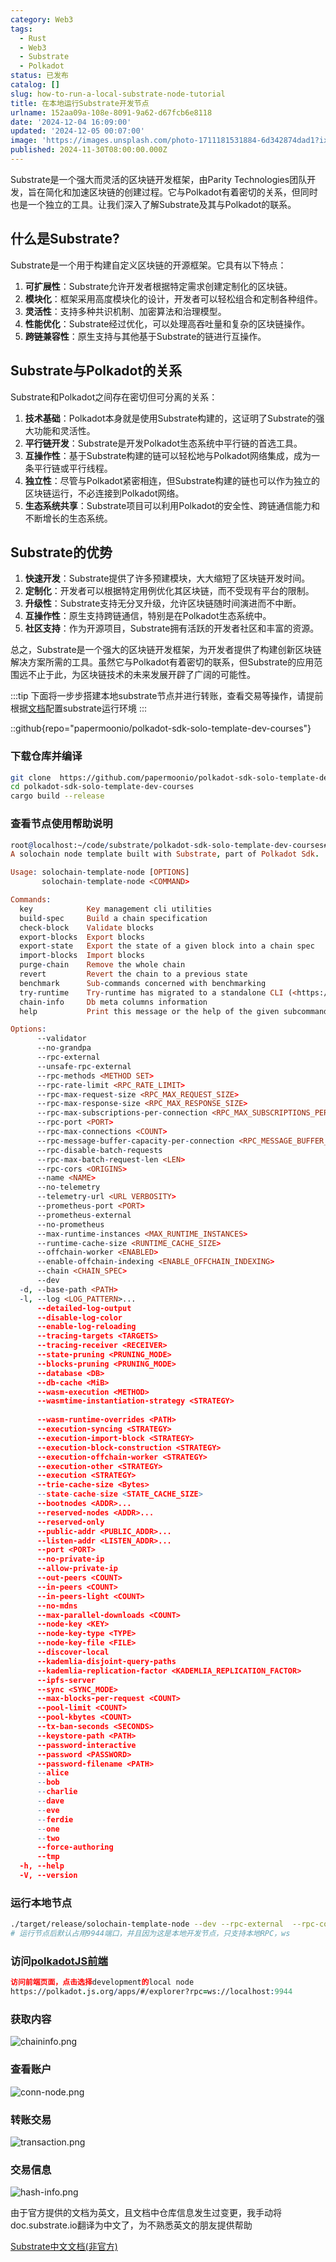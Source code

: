 ```yaml
---
category: Web3
tags:
  - Rust
  - Web3
  - Substrate
  - Polkadot
status: 已发布
catalog: []
slug: how-to-run-a-local-substrate-node-tutorial
title: 在本地运行Substrate开发节点
urlname: 152aa09a-108e-8091-9a62-d67fcb6e8118
date: '2024-12-04 16:09:00'
updated: '2024-12-05 00:07:00'
image: 'https://images.unsplash.com/photo-1711181531884-6d342874dad1?ixlib=rb-4.0.3&q=85&fm=jpg&crop=entropy&cs=srgb'
published: 2024-11-30T08:00:00.000Z
---
```


Substrate是一个强大而灵活的区块链开发框架，由Parity Technologies团队开发，旨在简化和加速区块链的创建过程。它与Polkadot有着密切的关系，但同时也是一个独立的工具。让我们深入了解Substrate及其与Polkadot的联系。


## 什么是Substrate?


Substrate是一个用于构建自定义区块链的开源框架。它具有以下特点：

1. **可扩展性**：Substrate允许开发者根据特定需求创建定制化的区块链。
2. **模块化**：框架采用高度模块化的设计，开发者可以轻松组合和定制各种组件。
3. **灵活性**：支持多种共识机制、加密算法和治理模型。
4. **性能优化**：Substrate经过优化，可以处理高吞吐量和复杂的区块链操作。
5. **跨链兼容性**：原生支持与其他基于Substrate的链进行互操作。

## Substrate与Polkadot的关系


Substrate和Polkadot之间存在密切但可分离的关系：

1. **技术基础**：Polkadot本身就是使用Substrate构建的，这证明了Substrate的强大功能和灵活性。
2. **平行链开发**：Substrate是开发Polkadot生态系统中平行链的首选工具。
3. **互操作性**：基于Substrate构建的链可以轻松地与Polkadot网络集成，成为一条平行链或平行线程。
4. **独立性**：尽管与Polkadot紧密相连，但Substrate构建的链也可以作为独立的区块链运行，不必连接到Polkadot网络。
5. **生态系统共享**：Substrate项目可以利用Polkadot的安全性、跨链通信能力和不断增长的生态系统。

## Substrate的优势

1. **快速开发**：Substrate提供了许多预建模块，大大缩短了区块链开发时间。
2. **定制化**：开发者可以根据特定用例优化其区块链，而不受现有平台的限制。
3. **升级性**：Substrate支持无分叉升级，允许区块链随时间演进而不中断。
4. **互操作性**：原生支持跨链通信，特别是在Polkadot生态系统中。
5. **社区支持**：作为开源项目，Substrate拥有活跃的开发者社区和丰富的资源。

总之，Substrate是一个强大的区块链开发框架，为开发者提供了构建创新区块链解决方案所需的工具。虽然它与Polkadot有着密切的联系，但Substrate的应用范围远不止于此，为区块链技术的未来发展开辟了广阔的可能性。


:::tip
下面将一步步搭建本地substrate节点并进行转账，查看交易等操作，请提前根据[文档](https://substrate-docs.pages.dev/en/install/macos/?mode=light)配置substrate运行环境
:::


::github{repo="papermoonio/polkadot-sdk-solo-template-dev-courses"}


### 下载仓库并编译


```bash
git clone  https://github.com/papermoonio/polkadot-sdk-solo-template-dev-courses 
cd polkadot-sdk-solo-template-dev-courses
cargo build --release
```


### 查看节点使用帮助说明


```prolog
root@localhost:~/code/substrate/polkadot-sdk-solo-template-dev-courses# ./target/release/solochain-template-node -h
A solochain node template built with Substrate, part of Polkadot Sdk.

Usage: solochain-template-node [OPTIONS]
       solochain-template-node <COMMAND>

Commands:
  key            Key management cli utilities
  build-spec     Build a chain specification
  check-block    Validate blocks
  export-blocks  Export blocks
  export-state   Export the state of a given block into a chain spec
  import-blocks  Import blocks
  purge-chain    Remove the whole chain
  revert         Revert the chain to a previous state
  benchmark      Sub-commands concerned with benchmarking
  try-runtime    Try-runtime has migrated to a standalone CLI (<https://github.com/paritytech/try-runtime-cli>). The subcommand exists as a stub and deprecation notice. It will be removed entirely some time after January 2024
  chain-info     Db meta columns information
  help           Print this message or the help of the given subcommand(s)

Options:
      --validator                                                                                Enable validator mode
      --no-grandpa                                                                               Disable GRANDPA
      --rpc-external                                                                             Listen to all RPC interfaces (default: local)
      --unsafe-rpc-external                                                                      Listen to all RPC interfaces
      --rpc-methods <METHOD SET>                                                                 RPC methods to expose. [default: auto] [possible values: auto, safe, unsafe]
      --rpc-rate-limit <RPC_RATE_LIMIT>                                                          RPC rate limiting (calls/minute) for each connection
      --rpc-max-request-size <RPC_MAX_REQUEST_SIZE>                                              Set the maximum RPC request payload size for both HTTP and WS in megabytes [default: 15]
      --rpc-max-response-size <RPC_MAX_RESPONSE_SIZE>                                            Set the maximum RPC response payload size for both HTTP and WS in megabytes [default: 15]
      --rpc-max-subscriptions-per-connection <RPC_MAX_SUBSCRIPTIONS_PER_CONNECTION>              Set the maximum concurrent subscriptions per connection [default: 1024]
      --rpc-port <PORT>                                                                          Specify JSON-RPC server TCP port
      --rpc-max-connections <COUNT>                                                              Maximum number of RPC server connections [default: 100]
      --rpc-message-buffer-capacity-per-connection <RPC_MESSAGE_BUFFER_CAPACITY_PER_CONNECTION>  The number of messages the RPC server is allowed to keep in memory [default: 64]
      --rpc-disable-batch-requests                                                               Disable RPC batch requests
      --rpc-max-batch-request-len <LEN>                                                          Limit the max length per RPC batch request
      --rpc-cors <ORIGINS>                                                                       Specify browser *origins* allowed to access the HTTP & WS RPC servers
      --name <NAME>                                                                              The human-readable name for this node
      --no-telemetry                                                                             Disable connecting to the Substrate telemetry server
      --telemetry-url <URL VERBOSITY>                                                            The URL of the telemetry server to connect to
      --prometheus-port <PORT>                                                                   Specify Prometheus exporter TCP Port
      --prometheus-external                                                                      Expose Prometheus exporter on all interfaces
      --no-prometheus                                                                            Do not expose a Prometheus exporter endpoint
      --max-runtime-instances <MAX_RUNTIME_INSTANCES>                                            The size of the instances cache for each runtime [max: 32] [default: 8]
      --runtime-cache-size <RUNTIME_CACHE_SIZE>                                                  Maximum number of different runtimes that can be cached [default: 2]
      --offchain-worker <ENABLED>                                                                Execute offchain workers on every block [default: when-authority] [possible values: always, never, when-authority]
      --enable-offchain-indexing <ENABLE_OFFCHAIN_INDEXING>                                      Enable offchain indexing API [default: false] [possible values: true, false]
      --chain <CHAIN_SPEC>                                                                       Specify the chain specification
      --dev                                                                                      Specify the development chain
  -d, --base-path <PATH>                                                                         Specify custom base path
  -l, --log <LOG_PATTERN>...                                                                     Sets a custom logging filter (syntax: `<target>=<level>`)
      --detailed-log-output                                                                      Enable detailed log output
      --disable-log-color                                                                        Disable log color output
      --enable-log-reloading                                                                     Enable feature to dynamically update and reload the log filter
      --tracing-targets <TARGETS>                                                                Sets a custom profiling filter
      --tracing-receiver <RECEIVER>                                                              Receiver to process tracing messages [default: log] [possible values: log]
      --state-pruning <PRUNING_MODE>                                                             Specify the state pruning mode
      --blocks-pruning <PRUNING_MODE>                                                            Specify the blocks pruning mode [default: archive-canonical]
      --database <DB>                                                                            Select database backend to use [possible values: rocksdb, paritydb, auto, paritydb-experimental]
      --db-cache <MiB>                                                                           Limit the memory the database cache can use
      --wasm-execution <METHOD>                                                                  Method for executing Wasm runtime code [default: compiled] [possible values: interpreted-i-know-what-i-do, compiled]
      --wasmtime-instantiation-strategy <STRATEGY>                                               The WASM instantiation method to use [default: pooling-copy-on-write] [possible values: pooling-copy-on-write, recreate-instance-copy-on-write, pooling,
                                                                                                 recreate-instance]
      --wasm-runtime-overrides <PATH>                                                            Specify the path where local WASM runtimes are stored
      --execution-syncing <STRATEGY>                                                             Runtime execution strategy for importing blocks during initial sync [possible values: native, wasm, both, native-else-wasm]
      --execution-import-block <STRATEGY>                                                        Runtime execution strategy for general block import (including locally authored blocks) [possible values: native, wasm, both, native-else-wasm]
      --execution-block-construction <STRATEGY>                                                  Runtime execution strategy for constructing blocks [possible values: native, wasm, both, native-else-wasm]
      --execution-offchain-worker <STRATEGY>                                                     Runtime execution strategy for offchain workers [possible values: native, wasm, both, native-else-wasm]
      --execution-other <STRATEGY>                                                               Runtime execution strategy when not syncing, importing or constructing blocks [possible values: native, wasm, both, native-else-wasm]
      --execution <STRATEGY>                                                                     The execution strategy that should be used by all execution contexts [possible values: native, wasm, both, native-else-wasm]
      --trie-cache-size <Bytes>                                                                  Specify the state cache size [default: 67108864]
      --state-cache-size <STATE_CACHE_SIZE>                                                      DEPRECATED: switch to `--trie-cache-size`
      --bootnodes <ADDR>...                                                                      Specify a list of bootnodes
      --reserved-nodes <ADDR>...                                                                 Specify a list of reserved node addresses
      --reserved-only                                                                            Whether to only synchronize the chain with reserved nodes
      --public-addr <PUBLIC_ADDR>...                                                             Public address that other nodes will use to connect to this node
      --listen-addr <LISTEN_ADDR>...                                                             Listen on this multiaddress
      --port <PORT>                                                                              Specify p2p protocol TCP port
      --no-private-ip                                                                            Always forbid connecting to private IPv4/IPv6 addresses
      --allow-private-ip                                                                         Always accept connecting to private IPv4/IPv6 addresses
      --out-peers <COUNT>                                                                        Number of outgoing connections we're trying to maintain [default: 8]
      --in-peers <COUNT>                                                                         Maximum number of inbound full nodes peers [default: 32]
      --in-peers-light <COUNT>                                                                   Maximum number of inbound light nodes peers [default: 100]
      --no-mdns                                                                                  Disable mDNS discovery (default: true)
      --max-parallel-downloads <COUNT>                                                           Maximum number of peers from which to ask for the same blocks in parallel [default: 5]
      --node-key <KEY>                                                                           Secret key to use for p2p networking
      --node-key-type <TYPE>                                                                     Crypto primitive to use for p2p networking [default: ed25519] [possible values: ed25519]
      --node-key-file <FILE>                                                                     File from which to read the node's secret key to use for p2p networking
      --discover-local                                                                           Enable peer discovery on local networks
      --kademlia-disjoint-query-paths                                                            Require iterative Kademlia DHT queries to use disjoint paths
      --kademlia-replication-factor <KADEMLIA_REPLICATION_FACTOR>                                Kademlia replication factor [default: 20]
      --ipfs-server                                                                              Join the IPFS network and serve transactions over bitswap protocol
      --sync <SYNC_MODE>                                                                         Blockchain syncing mode. [default: full] [possible values: full, fast, fast-unsafe, warp]
      --max-blocks-per-request <COUNT>                                                           Maximum number of blocks per request [default: 64]
      --pool-limit <COUNT>                                                                       Maximum number of transactions in the transaction pool [default: 8192]
      --pool-kbytes <COUNT>                                                                      Maximum number of kilobytes of all transactions stored in the pool [default: 20480]
      --tx-ban-seconds <SECONDS>                                                                 How long a transaction is banned for
      --keystore-path <PATH>                                                                     Specify custom keystore path
      --password-interactive                                                                     Use interactive shell for entering the password used by the keystore
      --password <PASSWORD>                                                                      Password used by the keystore
      --password-filename <PATH>                                                                 File that contains the password used by the keystore
      --alice                                                                                    Shortcut for `--name Alice --validator`
      --bob                                                                                      Shortcut for `--name Bob --validator`
      --charlie                                                                                  Shortcut for `--name Charlie --validator`
      --dave                                                                                     Shortcut for `--name Dave --validator`
      --eve                                                                                      Shortcut for `--name Eve --validator`
      --ferdie                                                                                   Shortcut for `--name Ferdie --validator`
      --one                                                                                      Shortcut for `--name One --validator`
      --two                                                                                      Shortcut for `--name Two --validator`
      --force-authoring                                                                          Enable authoring even when offline
      --tmp                                                                                      Run a temporary node
  -h, --help                                                                                     Print help (see more with '--help')
  -V, --version                                                                                  Print version
```


### 运行本地节点


```bash
./target/release/solochain-template-node --dev --rpc-external  --rpc-cors all
# 运行节点后默认占用9944端口，并且因为这是本地开发节点，只支持本地RPC，ws
```


### 访问[polkadotJS前端](https://polkadot.js.org/apps/#/explorer?rpc=ws://localhost:9944)


```prolog
访问前端页面，点击选择development的local node
https://polkadot.js.org/apps/#/explorer?rpc=ws://localhost:9944
```


### 获取内容


![chaininfo.png](https://prod-files-secure.s3.us-west-2.amazonaws.com/5d24fe63-e567-4804-86f9-9fdc62e13082/89be5adf-5619-4306-be75-45b425e3c446/chaininfo.png?X-Amz-Algorithm=AWS4-HMAC-SHA256&X-Amz-Content-Sha256=UNSIGNED-PAYLOAD&X-Amz-Credential=ASIAZI2LB4662TKBRBAL%2F20250418%2Fus-west-2%2Fs3%2Faws4_request&X-Amz-Date=20250418T053834Z&X-Amz-Expires=3600&X-Amz-Security-Token=IQoJb3JpZ2luX2VjEOb%2F%2F%2F%2F%2F%2F%2F%2F%2F%2FwEaCXVzLXdlc3QtMiJHMEUCIGJ2jC5ygIZ9u7Yyf2UUD7PFXxKefiFXja4YMohFJ%2FeXAiEA%2FWEaDxSACXITdWWDgr8ZNveVmOkdhIp1gU9K6H%2Fzpx8q%2FwMIbhAAGgw2Mzc0MjMxODM4MDUiDENMnoidOG6BybavNSrcA7Zm57pVhpnV0Kxud5ATc0b1ozSjV2%2Fu1gjpVWcMq0aV1to1LU0XxKXacd7hIrHRXstNkvxTL14ribYR3e1kc2v8YH%2BzeEnkb72VQp0Eu1UGdc%2FJb3Xcg1tZ77vsF2uCkbqlPtuXavvjaWqmvR7NR%2Fmj4HhB7l41cIaPMaHW1RrkB8QEkM%2FotvSVFRrIG2bH3qyhlxnglA%2FxPFbhRuv1AxgSYU5ZSE9tDbxGG5kruzSpZ3mpDNbeQQs3Bw4taA%2FATaOPknHE2nfSbMaxbz8JMuwshMLfwLloAh%2BXFhLHkYrGNyt3phGoNArHPLhRYByBJ8ldhlbLY2OezZisYiKOSjnvZfjj6WfVLEBJMpbTrrdlbGVzh4f2wQOVSOJrg7M04xWwm5P05W%2FsmbYENCB3GthkFjNyoUhlyWNAHift%2BPAHoRI6fqXS3jg2y01gPyZjP7r%2FwFYuQfxvfGrALQffNt%2BW6Ocr7ajoHuygow8l4Cy%2Bxo9d5KRtXLnfFfxRHPQYZnTpKM%2BEcwJZbC8pBfbR0iyl1jWsb8ZB1iwBe1q08LDQNUuH5UaOYBhSKPGBDPnk1oqv5fQ7J1A%2FCmswfH6OK4PEYRPSh%2Bh1cg1IljsjVpIlblKzX8qs2LT9icpfMJjBh8AGOqUBxlQYlpjz0X4B0snyxEkWOrH0JZZpucvtSpTIAUZGjog8eL3G%2Fmdu24mqeyECY3CZ%2BwIO6DvPPREtdTy4s3MQHxPeYSwIsHP8RVfL8HtJ9pRL7Fj5qqf0P4c2IJ%2BtfwfTOPWi2O7CT4yIAAcI9VYLUXXS1kSBZ0G%2B3IlGnEAfEgXQ5uhUMkkPzcha1ykuNuvM8x0y5JwR3N9VJC4fXYQVOH9lcLiH&X-Amz-Signature=246f3596a7e4725f13eb6072feb0f004b1ae673babad8323c77dc5cbbc7c9464&X-Amz-SignedHeaders=host&x-id=GetObject)


### 查看账户


![conn-node.png](https://prod-files-secure.s3.us-west-2.amazonaws.com/5d24fe63-e567-4804-86f9-9fdc62e13082/05964f92-c6d8-42d1-b4a1-b3a852295683/conn-node.png?X-Amz-Algorithm=AWS4-HMAC-SHA256&X-Amz-Content-Sha256=UNSIGNED-PAYLOAD&X-Amz-Credential=ASIAZI2LB4662TKBRBAL%2F20250418%2Fus-west-2%2Fs3%2Faws4_request&X-Amz-Date=20250418T053834Z&X-Amz-Expires=3600&X-Amz-Security-Token=IQoJb3JpZ2luX2VjEOb%2F%2F%2F%2F%2F%2F%2F%2F%2F%2FwEaCXVzLXdlc3QtMiJHMEUCIGJ2jC5ygIZ9u7Yyf2UUD7PFXxKefiFXja4YMohFJ%2FeXAiEA%2FWEaDxSACXITdWWDgr8ZNveVmOkdhIp1gU9K6H%2Fzpx8q%2FwMIbhAAGgw2Mzc0MjMxODM4MDUiDENMnoidOG6BybavNSrcA7Zm57pVhpnV0Kxud5ATc0b1ozSjV2%2Fu1gjpVWcMq0aV1to1LU0XxKXacd7hIrHRXstNkvxTL14ribYR3e1kc2v8YH%2BzeEnkb72VQp0Eu1UGdc%2FJb3Xcg1tZ77vsF2uCkbqlPtuXavvjaWqmvR7NR%2Fmj4HhB7l41cIaPMaHW1RrkB8QEkM%2FotvSVFRrIG2bH3qyhlxnglA%2FxPFbhRuv1AxgSYU5ZSE9tDbxGG5kruzSpZ3mpDNbeQQs3Bw4taA%2FATaOPknHE2nfSbMaxbz8JMuwshMLfwLloAh%2BXFhLHkYrGNyt3phGoNArHPLhRYByBJ8ldhlbLY2OezZisYiKOSjnvZfjj6WfVLEBJMpbTrrdlbGVzh4f2wQOVSOJrg7M04xWwm5P05W%2FsmbYENCB3GthkFjNyoUhlyWNAHift%2BPAHoRI6fqXS3jg2y01gPyZjP7r%2FwFYuQfxvfGrALQffNt%2BW6Ocr7ajoHuygow8l4Cy%2Bxo9d5KRtXLnfFfxRHPQYZnTpKM%2BEcwJZbC8pBfbR0iyl1jWsb8ZB1iwBe1q08LDQNUuH5UaOYBhSKPGBDPnk1oqv5fQ7J1A%2FCmswfH6OK4PEYRPSh%2Bh1cg1IljsjVpIlblKzX8qs2LT9icpfMJjBh8AGOqUBxlQYlpjz0X4B0snyxEkWOrH0JZZpucvtSpTIAUZGjog8eL3G%2Fmdu24mqeyECY3CZ%2BwIO6DvPPREtdTy4s3MQHxPeYSwIsHP8RVfL8HtJ9pRL7Fj5qqf0P4c2IJ%2BtfwfTOPWi2O7CT4yIAAcI9VYLUXXS1kSBZ0G%2B3IlGnEAfEgXQ5uhUMkkPzcha1ykuNuvM8x0y5JwR3N9VJC4fXYQVOH9lcLiH&X-Amz-Signature=7f71052ba6bc4b292a6a94f0d37e34636ac04e783b042c2317ba3ea4eacb1d8f&X-Amz-SignedHeaders=host&x-id=GetObject)


### 转账交易


![transaction.png](https://prod-files-secure.s3.us-west-2.amazonaws.com/5d24fe63-e567-4804-86f9-9fdc62e13082/65593d3b-9b56-4fbe-a383-1447c903127f/transaction.png?X-Amz-Algorithm=AWS4-HMAC-SHA256&X-Amz-Content-Sha256=UNSIGNED-PAYLOAD&X-Amz-Credential=ASIAZI2LB4662TKBRBAL%2F20250418%2Fus-west-2%2Fs3%2Faws4_request&X-Amz-Date=20250418T053834Z&X-Amz-Expires=3600&X-Amz-Security-Token=IQoJb3JpZ2luX2VjEOb%2F%2F%2F%2F%2F%2F%2F%2F%2F%2FwEaCXVzLXdlc3QtMiJHMEUCIGJ2jC5ygIZ9u7Yyf2UUD7PFXxKefiFXja4YMohFJ%2FeXAiEA%2FWEaDxSACXITdWWDgr8ZNveVmOkdhIp1gU9K6H%2Fzpx8q%2FwMIbhAAGgw2Mzc0MjMxODM4MDUiDENMnoidOG6BybavNSrcA7Zm57pVhpnV0Kxud5ATc0b1ozSjV2%2Fu1gjpVWcMq0aV1to1LU0XxKXacd7hIrHRXstNkvxTL14ribYR3e1kc2v8YH%2BzeEnkb72VQp0Eu1UGdc%2FJb3Xcg1tZ77vsF2uCkbqlPtuXavvjaWqmvR7NR%2Fmj4HhB7l41cIaPMaHW1RrkB8QEkM%2FotvSVFRrIG2bH3qyhlxnglA%2FxPFbhRuv1AxgSYU5ZSE9tDbxGG5kruzSpZ3mpDNbeQQs3Bw4taA%2FATaOPknHE2nfSbMaxbz8JMuwshMLfwLloAh%2BXFhLHkYrGNyt3phGoNArHPLhRYByBJ8ldhlbLY2OezZisYiKOSjnvZfjj6WfVLEBJMpbTrrdlbGVzh4f2wQOVSOJrg7M04xWwm5P05W%2FsmbYENCB3GthkFjNyoUhlyWNAHift%2BPAHoRI6fqXS3jg2y01gPyZjP7r%2FwFYuQfxvfGrALQffNt%2BW6Ocr7ajoHuygow8l4Cy%2Bxo9d5KRtXLnfFfxRHPQYZnTpKM%2BEcwJZbC8pBfbR0iyl1jWsb8ZB1iwBe1q08LDQNUuH5UaOYBhSKPGBDPnk1oqv5fQ7J1A%2FCmswfH6OK4PEYRPSh%2Bh1cg1IljsjVpIlblKzX8qs2LT9icpfMJjBh8AGOqUBxlQYlpjz0X4B0snyxEkWOrH0JZZpucvtSpTIAUZGjog8eL3G%2Fmdu24mqeyECY3CZ%2BwIO6DvPPREtdTy4s3MQHxPeYSwIsHP8RVfL8HtJ9pRL7Fj5qqf0P4c2IJ%2BtfwfTOPWi2O7CT4yIAAcI9VYLUXXS1kSBZ0G%2B3IlGnEAfEgXQ5uhUMkkPzcha1ykuNuvM8x0y5JwR3N9VJC4fXYQVOH9lcLiH&X-Amz-Signature=55c13642df09532a9d508b42608b834fb5aaf7418d0550190bbffe3153721fce&X-Amz-SignedHeaders=host&x-id=GetObject)


### 交易信息


![hash-info.png](https://prod-files-secure.s3.us-west-2.amazonaws.com/5d24fe63-e567-4804-86f9-9fdc62e13082/7b9b0ba8-edf2-4998-9e9d-9cde7a64aa23/hash-info.png?X-Amz-Algorithm=AWS4-HMAC-SHA256&X-Amz-Content-Sha256=UNSIGNED-PAYLOAD&X-Amz-Credential=ASIAZI2LB4662TKBRBAL%2F20250418%2Fus-west-2%2Fs3%2Faws4_request&X-Amz-Date=20250418T053834Z&X-Amz-Expires=3600&X-Amz-Security-Token=IQoJb3JpZ2luX2VjEOb%2F%2F%2F%2F%2F%2F%2F%2F%2F%2FwEaCXVzLXdlc3QtMiJHMEUCIGJ2jC5ygIZ9u7Yyf2UUD7PFXxKefiFXja4YMohFJ%2FeXAiEA%2FWEaDxSACXITdWWDgr8ZNveVmOkdhIp1gU9K6H%2Fzpx8q%2FwMIbhAAGgw2Mzc0MjMxODM4MDUiDENMnoidOG6BybavNSrcA7Zm57pVhpnV0Kxud5ATc0b1ozSjV2%2Fu1gjpVWcMq0aV1to1LU0XxKXacd7hIrHRXstNkvxTL14ribYR3e1kc2v8YH%2BzeEnkb72VQp0Eu1UGdc%2FJb3Xcg1tZ77vsF2uCkbqlPtuXavvjaWqmvR7NR%2Fmj4HhB7l41cIaPMaHW1RrkB8QEkM%2FotvSVFRrIG2bH3qyhlxnglA%2FxPFbhRuv1AxgSYU5ZSE9tDbxGG5kruzSpZ3mpDNbeQQs3Bw4taA%2FATaOPknHE2nfSbMaxbz8JMuwshMLfwLloAh%2BXFhLHkYrGNyt3phGoNArHPLhRYByBJ8ldhlbLY2OezZisYiKOSjnvZfjj6WfVLEBJMpbTrrdlbGVzh4f2wQOVSOJrg7M04xWwm5P05W%2FsmbYENCB3GthkFjNyoUhlyWNAHift%2BPAHoRI6fqXS3jg2y01gPyZjP7r%2FwFYuQfxvfGrALQffNt%2BW6Ocr7ajoHuygow8l4Cy%2Bxo9d5KRtXLnfFfxRHPQYZnTpKM%2BEcwJZbC8pBfbR0iyl1jWsb8ZB1iwBe1q08LDQNUuH5UaOYBhSKPGBDPnk1oqv5fQ7J1A%2FCmswfH6OK4PEYRPSh%2Bh1cg1IljsjVpIlblKzX8qs2LT9icpfMJjBh8AGOqUBxlQYlpjz0X4B0snyxEkWOrH0JZZpucvtSpTIAUZGjog8eL3G%2Fmdu24mqeyECY3CZ%2BwIO6DvPPREtdTy4s3MQHxPeYSwIsHP8RVfL8HtJ9pRL7Fj5qqf0P4c2IJ%2BtfwfTOPWi2O7CT4yIAAcI9VYLUXXS1kSBZ0G%2B3IlGnEAfEgXQ5uhUMkkPzcha1ykuNuvM8x0y5JwR3N9VJC4fXYQVOH9lcLiH&X-Amz-Signature=1f154384e9ebb1cb664be2b3b1ea39975199b1b5c6c5fb332debae4ce01b7da0&X-Amz-SignedHeaders=host&x-id=GetObject)


由于官方提供的文档为英文，且文档中仓库信息发生过变更，我手动将doc.substrate.io翻译为中文了，为不熟悉英文的朋友提供帮助


[ Substrate中文文档(非官方)](https://substrate-docs.pages.dev/en/tutorials/build-a-blockchain/?mode=light)

